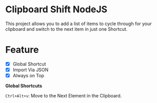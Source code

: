 # Clipboard Shift NodeJS

This project allows you to add a list of items to cycle through for your clipboard and switch to the next item in just one Shortcut.

# Feature
* [X] Global Shortcut
* [X] Import Via JSON
* [X] Always on Top

**Global Shortcuts**

`Ctrl+Alt+v`: Move to the Next Element in the Clipboard.
